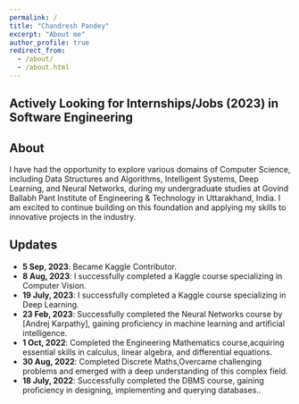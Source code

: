 ```yaml
---
permalink: /
title: "Chandresh Pandey"
excerpt: "About me"
author_profile: true
redirect_from: 
  - /about/
  - /about.html
---
```

Actively Looking for Internships/Jobs (2023) in Software Engineering
------

About
------
I have had the opportunity to explore various domains of Computer Science, including Data Structures and Algorithms, Intelligent Systems, Deep Learning, and Neural Networks, during my undergraduate studies at Govind Ballabh Pant Institute of Engineering & Technology in Uttarakhand, India. I am excited to continue building on this foundation and applying my skills to innovative projects in the industry.

Updates
------
- **5 Sep, 2023**: Became Kaggle Contributor.
- **8 Aug, 2023**: I successfully completed a Kaggle course specializing in Computer Vision.
- **19 July, 2023**: I successfully completed a Kaggle course specializing in Deep Learning.
- **23 Feb, 2023**: Successfully completed the Neural Networks course by [Andrej Karpathy], gaining proficiency in machine learning and artificial intelligence.
- **1 Oct, 2022**: Completed the Engineering Mathematics course,acquiring essential skills in calculus, linear algebra, and differential equations.
- **30 Aug, 2022**: Completed Discrete Maths,Overcame challenging problems and emerged with a deep understanding of this complex field.
- **18 July, 2022**: Successfully completed the DBMS course, gaining proficiency in designing, implementing and querying databases..
